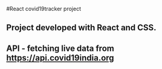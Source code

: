 #React covid19tracker project

## Project developed with React and CSS.
## API - fetching live data from  https://api.covid19india.org